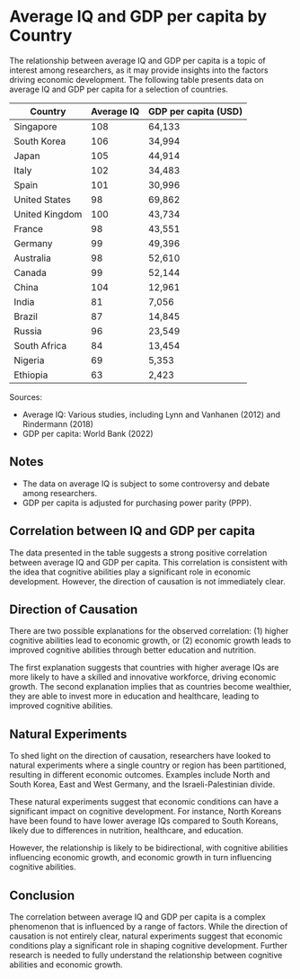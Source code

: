 # Average IQ and GDP per capita by Country

The relationship between average IQ and GDP per capita is a topic of interest among researchers, as it may provide insights into the factors driving economic development. The following table presents data on average IQ and GDP per capita for a selection of countries.

| Country | Average IQ | GDP per capita (USD) |
| --- | --- | --- |
| Singapore |108 |64,133 |
| South Korea |106 |34,994 |
| Japan |105 |44,914 |
| Italy |102 |34,483 |
| Spain |101 |30,996 |
| United States |98 |69,862 |
| United Kingdom |100 |43,734 |
| France |98 |43,551 |
| Germany |99 |49,396 |
| Australia |98 |52,610 |
| Canada |99 |52,144 |
| China |104 |12,961 |
| India |81 |7,056 |
| Brazil |87 |14,845 |
| Russia |96 |23,549 |
| South Africa |84 |13,454 |
| Nigeria |69 |5,353 |
| Ethiopia |63 |2,423 |

Sources:
- Average IQ: Various studies, including Lynn and Vanhanen (2012) and Rindermann (2018)
- GDP per capita: World Bank (2022)

## Notes
- The data on average IQ is subject to some controversy and debate among researchers.
- GDP per capita is adjusted for purchasing power parity (PPP).

## Correlation between IQ and GDP per capita

The data presented in the table suggests a strong positive correlation between average IQ and GDP per capita. This correlation is consistent with the idea that cognitive abilities play a significant role in economic development. However, the direction of causation is not immediately clear.

## Direction of Causation

There are two possible explanations for the observed correlation: (1) higher cognitive abilities lead to economic growth, or (2) economic growth leads to improved cognitive abilities through better education and nutrition.

The first explanation suggests that countries with higher average IQs are more likely to have a skilled and innovative workforce, driving economic growth. The second explanation implies that as countries become wealthier, they are able to invest more in education and healthcare, leading to improved cognitive abilities.

## Natural Experiments

To shed light on the direction of causation, researchers have looked to natural experiments where a single country or region has been partitioned, resulting in different economic outcomes. Examples include North and South Korea, East and West Germany, and the Israeli-Palestinian divide.

These natural experiments suggest that economic conditions can have a significant impact on cognitive development. For instance, North Koreans have been found to have lower average IQs compared to South Koreans, likely due to differences in nutrition, healthcare, and education.

However, the relationship is likely to be bidirectional, with cognitive abilities influencing economic growth, and economic growth in turn influencing cognitive abilities.

## Conclusion

The correlation between average IQ and GDP per capita is a complex phenomenon that is influenced by a range of factors. While the direction of causation is not entirely clear, natural experiments suggest that economic conditions play a significant role in shaping cognitive development. Further research is needed to fully understand the relationship between cognitive abilities and economic growth.
